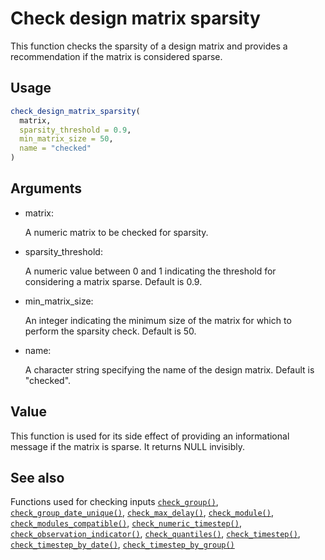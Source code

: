 # Check design matrix sparsity

This function checks the sparsity of a design matrix and provides a
recommendation if the matrix is considered sparse.

## Usage

``` r
check_design_matrix_sparsity(
  matrix,
  sparsity_threshold = 0.9,
  min_matrix_size = 50,
  name = "checked"
)
```

## Arguments

- matrix:

  A numeric matrix to be checked for sparsity.

- sparsity_threshold:

  A numeric value between 0 and 1 indicating the threshold for
  considering a matrix sparse. Default is 0.9.

- min_matrix_size:

  An integer indicating the minimum size of the matrix for which to
  perform the sparsity check. Default is 50.

- name:

  A character string specifying the name of the design matrix. Default
  is "checked".

## Value

This function is used for its side effect of providing an informational
message if the matrix is sparse. It returns NULL invisibly.

## See also

Functions used for checking inputs
[`check_group()`](https://package.epinowcast.org/dev/reference/check_group.md),
[`check_group_date_unique()`](https://package.epinowcast.org/dev/reference/check_group_date_unique.md),
[`check_max_delay()`](https://package.epinowcast.org/dev/reference/check_max_delay.md),
[`check_module()`](https://package.epinowcast.org/dev/reference/check_module.md),
[`check_modules_compatible()`](https://package.epinowcast.org/dev/reference/check_modules_compatible.md),
[`check_numeric_timestep()`](https://package.epinowcast.org/dev/reference/check_numeric_timestep.md),
[`check_observation_indicator()`](https://package.epinowcast.org/dev/reference/check_observation_indicator.md),
[`check_quantiles()`](https://package.epinowcast.org/dev/reference/check_quantiles.md),
[`check_timestep()`](https://package.epinowcast.org/dev/reference/check_timestep.md),
[`check_timestep_by_date()`](https://package.epinowcast.org/dev/reference/check_timestep_by_date.md),
[`check_timestep_by_group()`](https://package.epinowcast.org/dev/reference/check_timestep_by_group.md)
